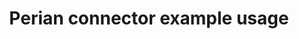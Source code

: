 ---
title: Perian connector example usage
weight: 1
variants: -flyte -serverless +byoc +selfmanaged
layout: py_example
example_file: /external/unionai-examples/integrations/connectors/perian_connector/perian_connector/example.py
---